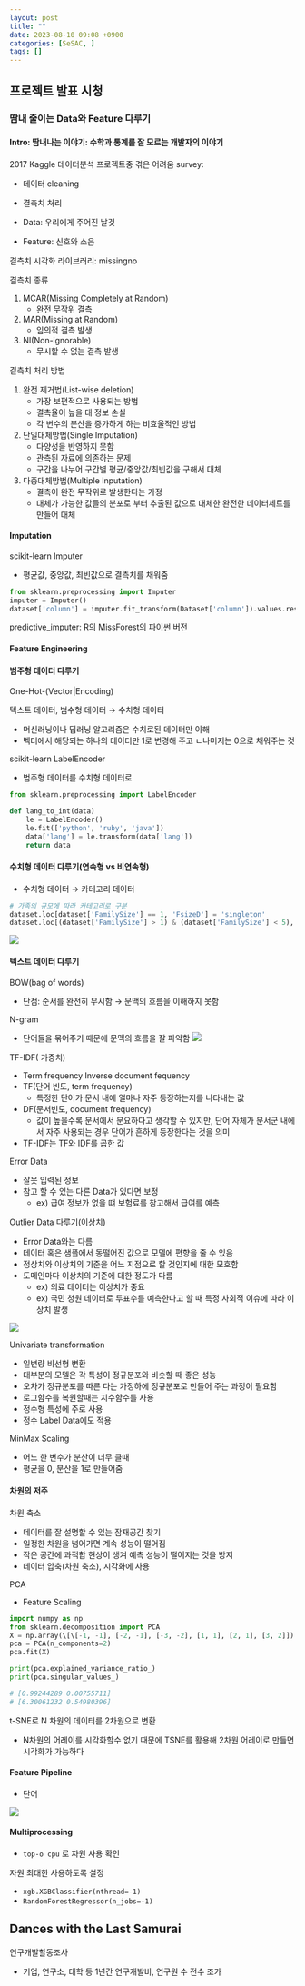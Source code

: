 ```yaml
---
layout: post
title: ""
date: 2023-08-10 09:08 +0900
categories: [SeSAC, ]
tags: []
---
```


## 프로젝트 발표 시청

### 땀내 줄이는 Data와 Feature 다루기


#### Intro: 땀내나는 이야기: 수학과 통계를 잘 모르는 개발자의 이야기

2017 Kaggle 데이터분석 프로젝트중 겪은 어려움 survey:
- 데이터 cleaning
- 결측치 처리

- Data: 우리에게 주어진 날것
- Feature: 신호와 소음

결측치 시각화 라이브러리: missingno

결측치 종류
1. MCAR(Missing Completely at Random)
	- 완전 무작위 결측
2. MAR(Missing at Random)
	- 임의적 결측 발생
3. NI(Non-ignorable)
	- 무시할 수 없는 결측 발생

결측치 처리 방법
1) 완전 제거법(List-wise deletion)
	- 가장 보편적으로 사용되는 방법
	- 결측율이 높을 대 정보 손실
	- 각 변수의 분산을 증가하게 하는 비효울적인 방법
2) 단일대체방법(Single Imputation)
	- 다양성을 반영하지 못함
	- 관측된 자료에 의존하는 문제
	- 구간을 나누어 구간별 평균/중앙값/최빈값을 구해서 대체
3) 다중대체방법(Multiple Inputation)
	- 결측이 완전 무작위로 발생한다는 가정
	- 대체가 가능한 값들의 분포로 부터 추출된 값으로 대체한 완전한 데이터세트를 만들어 대체


#### Imputation

scikit-learn Imputer
- 평균값, 중앙값, 최빈값으로 결측치를 채워줌

```python
from sklearn.preprocessing import Imputer
imputer = Imputer()
dataset['column'] = imputer.fit_transform(Dataset['column']).values.reshape(-1, 1))
```


predictive_imputer: R의 MissForest의 파이썬 버전


#### Feature Engineering

#### 범주형 데이터 다루기

One-Hot-(Vector|Encoding)

텍스트 데이터, 범수형 데이터 → 수치형 데이터
- 머신러닝이나 딥러닝 알고리즘은 수치로된 데이터만 이해
- 벡터에서 해당되는 하나의 데이터만 1로 변경해 주고 ㄴ나머지는 0으로 채워주는 것


scikit-learn LabelEncoder
- 범주형 데이터를 수치형 데이터로
```python
from sklearn.preprocessing import LabelEncoder

def lang_to_int(data)
	le = LabelEncoder()
	le.fit(['python', 'ruby', 'java'])
	data['lang'] = le.transform(data['lang'])
	return data
```

#### 수치형 데이터 다루기(연속형 vs 비연속형)

- 수치형 데이터 → 카테고리 데이터

```python
# 가족의 규모에 따라 카테고리로 구분
dataset.loc[dataset['FamilySize'] == 1, 'FsizeD'] = 'singleton'
dataset.loc[(dataset['FamilySize'] > 1) & (dataset['FamilySize'] < 5), 'FsizeD']
```

![](https://i.imgur.com/SVTVCMp.png)


#### 텍스트 데이터 다루기

BOW(bag of words)
- 단점: 순서를 완전히 무시함 → 문맥의 흐름을 이해하지 못함

N-gram
- 단어들을 묶어주기 때문에 문맥의 흐름을 잘 파악함
![](https://i.imgur.com/CwAq3A2.png)



TF-IDF( 가중치)
- Term frequency Inverse document fequency
- TF(단어 빈도, term frequency)
	- 특정한 단어가 문서 내에 얼마나 자주 등장하는지를 나타내는 값
- DF(문서빈도, document frequency)
	- 값이 높을수록 문서에서 문요하다고 생각할 수 있지만, 단어 자체가 문서군 내에서 자주 사용되는 경우 단어가 흔하게 등장한다는 것을 의미
- TF-IDF는 TF와 IDF를 곱한 값


Error Data
- 잘못 입력된 정보
- 참고 할 수 있는 다른 Data가 있다면 보정
	- ex) 급여 정보가 없을 떄 보험료를 참고해서 급여를 예측

Outlier Data 다루기(이상치)
- Error Data와는 다름
- 데이터 혹은 샘플에서 동떨어진 값으로 모델에 편향을 줄 수 있음
- 정상치와 이상치의 기준을 어느 지점으로 할 것인지에 대한 모호함
- 도메인마다 이상치의 기준에 대한 정도가 다름 
	- ex) 의료 데이터는 이상치가 중요
	- ex) 국민 청원 데이터로 투표수를 예측한다고 할 때 특정 사회적 이슈에 따라 이상치 발생


![](https://i.imgur.com/QvBQed1.png)


Univariate transformation
- 일변량 비선형 변환
- 대부분의 모델은 각 특성이 정규분포와 비슷할 때 좋은 성능
- 오차가 정규분포를 따른 다는 가정하에 정규분포로 만들어 주는 과정이 필요함
-  로그함수를 복원할때는 지수함수를 사용
- 정수형 특성에 주로 사용
- 정수 Label Data에도 적용

MinMax Scaling
- 어느 한 변수가 분산이 너무 클때
- 평균을 0, 분산을 1로 만들어줌


#### 차원의 저주

차원 축소
- 데이터를 잘 설명할 수 있는 잠재공간 찾기
- 일정한 차원을 넘어가면 계속 성능이 떨어짐
- 작은 공간에 과적합 현상이 생겨 예측 성능이 떨어지는 것을 방지
- 데이터 압축(차원 축소), 시각화에 사용


PCA
- Feature Scaling

```python
import numpy as np
from sklearn.decomposition import PCA
X = np.array(\[\[-1, -1], [-2, -1], [-3, -2], [1, 1], [2, 1], [3, 2]])
pca = PCA(n_components=2)
pca.fit(X)

print(pca.explained_variance_ratio_)
print(pca.singular_values_)

# [0.99244289 0.00755711]
# [6.30061232 0.54980396]
```


t-SNE로 N 차원의 데이터를 2차원으로 변환
- N차원의 어레이를 시각화할수 없기 때문에 TSNE를 활용해 2차원 어레이로 만들면 시각화가 가능하다

#### Feature Pipeline
- 단어 

![](https://i.imgur.com/Z74MqlJ.png)

#### Multiprocessing
- `top-o cpu` 로 자원 사용 확인

자원 최대한 사용하도록 설정
- `xgb.XGBClassifier(nthread=-1)`
- `RandomForestRegressor(n_jobs=-1)`

## Dances with the Last Samurai

연구개발할동조사
- 기업, 연구소, 대학 등 1년간 연구개발비, 연구원 수 전수 조가


